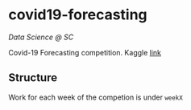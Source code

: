# covid19-forecasting

*Data Science @ SC*

Covid-19 Forecasting competition. 
Kaggle [link](https://www.kaggle.com/c/covid19-global-forecasting-week-2/data)


## Structure
Work for each week of the competion is under `weekX`



